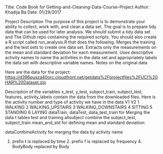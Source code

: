 Title: Code Book for Getting-and-Cleaning-Data-Course-Project
Author: Khadija Ba
Date: 01/29/2017

Project Description
The purpose of this project is to demonstrate your ability to collect, work with, and clean a data set. The goal is to prepare tidy data that can be used for later analysis. 
We should submit a  tidy data set  and  The Github repo containing the required scripts. 
You should also create a R script called run_analysis.R that does the following.
Merges the training and the test sets to create one data set. Extracts only the measurements on the mean and standard deviation for each measurement. Uses descriptive activity names to name the activities in the data set and  appropriately labels the data set with descriptive variable names. 
Notes on the original data

Here are the data for the project:
https://d396qusza40orc.cloudfront.net/getdata%2Fprojectfiles%2FUCI%20HAR%20Dataset.zip

Description of the variables 
x_test, y_test,  subject_train,  subject_test, features,  activity_labels contain the data from the downloaded files.
Here is the activity number and type of activity we have in the data
 V1                 V2
 1            WALKING
 2   WALKING_UPSTAIRS
 3 WALKING_DOWNSTAIRS
 4             SITTING
 5            STANDING
 6             LAYING
dataTrain, dataTest, data_test_train for  Merging the data t tables test and training
allsubject combine the subject_test, subject_train
mean_and_std  for defining  mean and standard deviation:


dataCombineActivity  for merging the data by activity name

1. prefix t is replaced by time 2. prefix f is replaced by frequency 4. BodyBody replaced by Body
